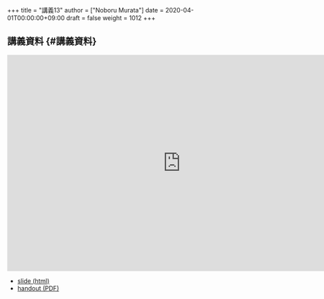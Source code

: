+++
title = "講義13"
author = ["Noboru Murata"]
date = 2020-04-01T00:00:00+09:00
draft = false
weight = 1012
+++

## 講義資料 {#講義資料}

<iframe src="https://noboru-murata.github.io/probability-statistics/slides/slide13.html"
	width="800" height="500" frameborder="0"
	allowfullscreen="allowfullscreen"
	allow="geolocation *; microphone *; camera *; midi *; encrypted-media *">
</iframe>

-   [slide (html)](https://noboru-murata.github.io/probability-statistics/slides/slide13.html)
-   [handout (PDF)](https://noboru-murata.github.io/probability-statistics/pdfs/slide13.pdf)